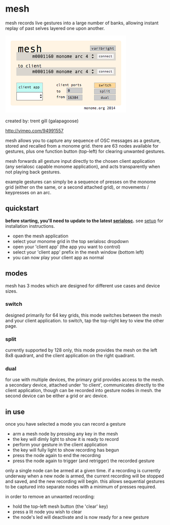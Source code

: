# mesh

mesh records live gestures into a large number of banks, allowing instant replay of past selves layered one upon another.

![](mesh-screencap.png)

created by: trent gill (galapagoose)

http://vimeo.com/94991557

mesh allows you to capture any sequence of OSC messages as a gesture, stored and recalled from a monome grid. there are 63 nodes available for gestures, plus one function button (top-left) for clearing unwanted gestures.

mesh forwards all gesture input directly to the chosen client application (any serialosc capable monome application), and acts transparently when not playing back gestures.

example gestures can simply be a sequence of presses on the monome grid (either on the same, or a second attached grid), or movements / keypresses on an arc.

## quickstart

**before starting, you'll need to update to the latest [serialosc](https://github.com/monome/serialosc).** see [setup](http://monome.org/docs/setup/) for installation instructions.

* open the mesh application
* select your monome grid in the top serialosc dropdown
* open your 'client app' (the app you want to control)
* select your 'client app' prefix in the mesh window (bottom left)
* you can now play your client app as normal

## modes

mesh has 3 modes which are designed for different use cases and device sizes.

### switch
designed primarily for 64 key grids, this mode switches between the mesh and your client application. to switch, tap the top-right key to view the other page.

### split
currently supported by 128 only, this mode provides the mesh on the left 8x8 quadrant, and the client application on the right quadrant.

### dual
for use with multiple devices, the primary grid provides access to the mesh. a secondary device, attached under 'to client', communicates directly to the client application, though can be recorded into gesture nodes in mesh. the second device can be either a grid or arc device.

## in use
once you have selected a mode you can record a gesture
* arm a mesh node by pressing any key in the mesh
* the key will dimly light to show it is ready to record
* perform your gesture in the client application
* the key will fully light to show recording has begun
* press the node again to end the recording
* press the node again to trigger (and retrigger) the recorded gesture

only a single node can be armed at a given time. if a recording is currently underway when a new node is armed, the current recording will be stopped and saved, and the new recording will begin. this allows sequential gestures to be captured into separate nodes with a minimum of presses required.

in order to remove an unwanted recording:

* hold the top-left mesh button (the 'clear' key)
* press a lit node you wish to clear
* the node's led will deactivate and is now ready for a new gesture
